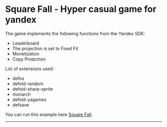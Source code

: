 
# Square Fall - Hyper casual game for yandex

The game implements the following functions from the Yandex SDK:

- Leaderboard
- The projection is set to Fixed Fit
- Monetization
- Copy Protection

List of extensions used:
- defos
- defold-random
- defold-sharp-sprite
- monarch
- defold-yagames
- defsave

You can run this example here [Square Fall](https://yandex.ru/games/play/165641).

---
